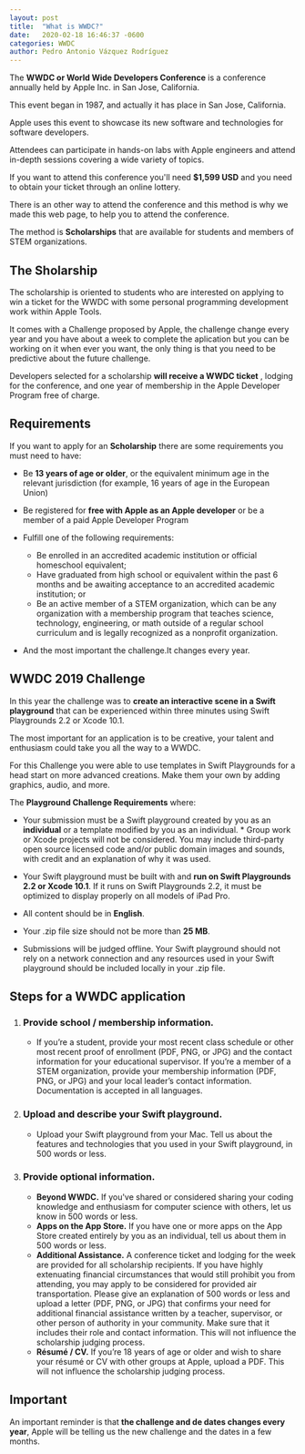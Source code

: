 ```yaml
---
layout: post
title:  "What is WWDC?"
date:   2020-02-18 16:46:37 -0600
categories: WWDC
author: Pedro Antonio Vázquez Rodríguez
---
```


The **WWDC or World Wide Developers Conference** is a conference annually held by Apple Inc. in San Jose, California.

This event began in 1987, and actually it has place in San Jose, California.

Apple uses this event to showcase its new software and technologies for software developers.

Attendees can participate in hands-on labs with Apple engineers and attend in-depth sessions covering a wide variety of topics.

If you want to attend this conference you'll need **$1,599 USD** and you need to obtain your ticket through an online lottery.

There is an other way to attend the conference and this method is why we made this web page, to help you to attend the conference.

The method is **Scholarships** that are available for students and members of STEM organizations. 


## The Sholarship 
The scholarship is oriented to students who are interested on applying to win a ticket for the WWDC with some personal programming development work within Apple Tools.

It comes with a Challenge proposed by Apple, the challenge change every year and  you have about a week to complete  the aplication but you can be working on it when ever you want, the only thing is that you need to be predictive about the future challenge.


Developers selected for a scholarship **will receive a WWDC ticket** , lodging for the conference, and one year of membership in the Apple Developer Program free of charge.

## Requirements

If you want to apply for an **Scholarship** there are some requirements you must need to have:

* Be **13 years of age or older**, or the equivalent minimum age in the relevant jurisdiction (for example, 16 years of age in the European Union)
  
* Be registered for **free with Apple as an Apple developer** or be a member of a paid Apple Developer Program
  
* Fulfill one of the following requirements:
    * Be enrolled in an accredited academic institution or official homeschool equivalent;
    * Have graduated from high school or equivalent within the past 6 months and be awaiting acceptance to an accredited academic institution; or
    * Be an active member of a STEM organization, which can be any organization with a membership program that teaches science, technology, engineering, or math outside of a regular school curriculum and is legally recognized as a nonprofit organization.
  
* And the most important the challenge.It changes every year.
  
## WWDC 2019 Challenge

In this year the challenge was to **create an interactive scene in a Swift playground** that can be experienced within three minutes using Swift Playgrounds 2.2 or Xcode 10.1. 

The most important for an application is to be creative, your talent and enthusiasm could take you all the way to a WWDC. 

For this Challenge you were able to use templates in Swift Playgrounds for a head start on more advanced creations. Make them your own by adding graphics, audio, and more.

The **Playground Challenge Requirements** where:
* Your submission must be a Swift playground created by you as an **individual** or a template modified by you as an individual. * Group work or Xcode projects will not be considered. You may include third-party open source licensed code and/or public domain images and sounds, with credit and an explanation of why it was used.
  
* Your Swift playground must be built with and **run on Swift Playgrounds 2.2 or Xcode 10.1**. If it runs on Swift Playgrounds 2.2, it must be optimized to display properly on all models of iPad Pro.
  
* All content should be in **English**.
  
* Your .zip file size should not be more than **25 MB**.
  
* Submissions will be judged offline. Your Swift playground should not rely on a network connection and any resources used in your Swift playground should be included locally in your .zip file.


## Steps for a WWDC application 

1. ### Provide school / membership information.
   * If you’re a student, provide your most recent class schedule or other most recent proof of enrollment (PDF, PNG, or JPG) and the contact information for your educational supervisor. If you’re a member of a STEM organization, provide your membership information (PDF, PNG, or JPG) and your local leader’s contact information. Documentation is accepted in all languages.

2. ### Upload and describe your Swift playground.
    * Upload your Swift playground from your Mac. Tell us about the features and technologies that you used in your Swift playground, in 500 words or less.

3. ### Provide optional information.
   
    * **Beyond WWDC.** If you've shared or considered sharing your coding knowledge and enthusiasm for computer science with others, let us know in 500 words or less.
   * **Apps on the App Store.** If you have one or more apps on the App Store created entirely by you as an individual, tell us about them in 500 words or less.
   * **Additional Assistance.** A conference ticket and lodging for the week are provided for all scholarship recipients. If you have highly extenuating financial circumstances that would still prohibit you from attending, you may apply to be considered for provided air transportation. Please give an explanation of 500 words or less and upload a letter (PDF, PNG, or JPG) that confirms your need for additional financial assistance written by a teacher, supervisor, or other person of authority in your community. Make sure that it includes their role and contact information. This will not influence the scholarship judging process.
   * **Résumé / CV.** If you’re 18 years of age or older and wish to share your résumé or CV with other groups at Apple, upload a PDF. This will not influence the scholarship judging process.

## Important 
An important reminder is that **the challenge and de dates  changes every year**, Apple will be telling us the new challenge and the dates in a few months.